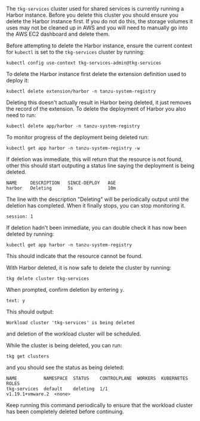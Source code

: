 The ``tkg-services`` cluster used for shared services is currently running a Harbor instance. Before you delete this cluster you should ensure you delete the Harbor instance first. If you do not do this, the storage volumes it uses may not be cleaned up in AWS and you will need to manually go into the AWS EC2 dashboard and delete them.

Before attempting to delete the Harbor instance, ensure the current context for ``kubectl`` is set to the ``tkg-services`` cluster by running:

```execute-1
kubectl config use-context tkg-services-admin@tkg-services
```

To delete the Harbor instance first delete the extension definition used to deploy it:

```execute-1
kubectl delete extension/harbor -n tanzu-system-registry
```

Deleting this doesn't actually result in Harbor being deleted, it just removes the record of the extension. To delete the deployment of Harbor you also need to run:

```execute-1
kubectl delete app/harbor -n tanzu-system-registry
```

To monitor progress of the deployment being deleted run:

```execute-1
kubectl get app harbor -n tanzu-system-registry -w
```

If deletion was immediate, this will return that the resource is not found, other this should start outputing a status line saying the deployment is being deleted.

```
NAME     DESCRIPTION   SINCE-DEPLOY   AGE
harbor   Deleting      5s             10m
```

The line with the description "Deleting" will be periodically output until the deletion has completed. When it finally stops, you can stop monitoring it.

```terminal:interrupt
session: 1
```

If deletion hadn't been immediate, you can double check it has now been deleted by running:

```execute-1
kubectl get app harbor -n tanzu-system-registry
```

This should indicate that the resource cannot be found.

With Harbor deleted, it is now safe to delete the cluster by running:

```execute-1
tkg delete cluster tkg-services
```

When prompted, confirm deletion by entering ``y``.

```terminal:input
text: y
```

This should output:

```
Workload cluster 'tkg-services' is being deleted
```

and deletion of the workload cluster will be scheduled.

While the cluster is being deleted, you can run:

```execute-1
tkg get clusters
```

and you should see the status as being deleted:

```
NAME          NAMESPACE  STATUS    CONTROLPLANE  WORKERS  KUBERNETES        ROLES  
tkg-services  default    deleting  1/1                    v1.19.1+vmware.2  <none> 
```

Keep running this command periodically to ensure that the workload cluster has been completely deleted before continuing.
